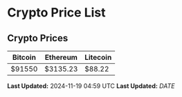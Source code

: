 # Crypto Price List

## Crypto Prices
| Bitcoin | Ethereum | Litecoin |
| ------- | -------- | -------- |
| $91550 | $3135.23 | $88.22 |
**Last Updated:** 2024-11-19 04:59 UTC
**Last Updated:** $DATE$
